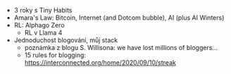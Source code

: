 * 3 roky s Tiny Habits
* Amara's Law: Bitcoin, Internet (and Dotcom bubble), AI (plus AI Winters)
* RL: Alphago Zero
    * RL v Llama 4
* Jednoduchost blogování, můj stack
    * poznámka z blogu S. Willisona: we have lost millions of bloggers...
    * 15 rules for blogging: https://interconnected.org/home/2020/09/10/streak

